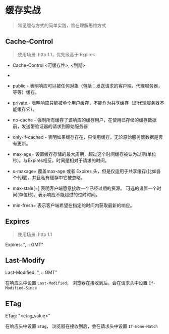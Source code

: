 # 缓存实战
> 常见缓存方式的简单实践，旨在理解思维方式

## Cache-Control
> 使用场景: http 1.1，优先级高于 Expires

* Cache-Control <可缓存性>, <到期>
* <a href="https://developer.mozilla.org/zh-CN/docs/Web/HTTP/Headers/Cache-Control"></a>
* public - 表明响应可以被任何对象（包括：发送请求的客户端，代理服务器，等等）缓存。
* private - 表明响应只能被单个用户缓存，不能作为共享缓存（即代理服务器不能缓存它）。
* no-cache - 强制所有缓存了该响应的缓存用户，在使用已存储的缓存数据前，发送带验证器的请求到原始服务器
* only-if-cached - 表明如果缓存存在，只使用缓存，无论原始服务器数据是否有更新。

* max-age=<seconds> 设置缓存存储的最大周期，超过这个时间缓存被认为过期(单位秒)。与Expires相反，时间是相对于请求的时间。
* s-maxage=<seconds> 覆盖max-age 或者 Expires 头，但是仅适用于共享缓存(比如各个代理)，并且私有缓存中它被忽略。
* max-stale[=<seconds>] 表明客户端愿意接收一个已经过期的资源。 可选的设置一个时间(单位秒)，表示响应不能超过的过时时间。
* min-fresh=<seconds> 表示客户端希望在指定的时间内获取最新的响应。

## Expires
> 使用场景: http 1.1

Expires: "<day-name>, <day> <month> <year> <hour>:<minute>:<second> GMT"

## Last-Modify

Last-Modified: "<day-name>, <day> <month> <year> <hour>:<minute>:<second> GMT"

在响应头中设置 `Last-Modified`， 浏览器在接收到后，会在请求头中设置 `If-Modified-Since`

## ETag

ETag: "<etag_value>"

在响应头中设置 `ETag`， 浏览器在接收到后，会在请求头中设置 `If-None-Match`
